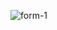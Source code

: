 ![form-1](https://user-images.githubusercontent.com/37222497/66271581-58ce9380-e87d-11e9-8ad7-511bce7ced18.JPG)
